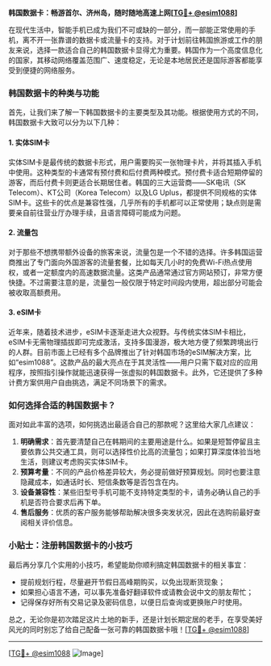 **韩国数据卡：畅游首尔、济州岛，随时随地高速上网[[TG💪+ @esim1088](https://t.me/s/esim1088)]**

在现代生活中，智能手机已成为我们不可或缺的一部分，而一部能正常使用的手机，离不开一张靠谱的数据卡或流量卡的支持。对于计划前往韩国旅游或工作的朋友来说，选择一款适合自己的韩国数据卡显得尤为重要。韩国作为一个高度信息化的国家，其移动网络覆盖范围广、速度稳定，无论是本地居民还是国际游客都能享受到便捷的网络服务。

### 韩国数据卡的种类与功能

首先，让我们来了解一下韩国数据卡的主要类型及其功能。根据使用方式的不同，韩国数据卡大致可以分为以下几种：

#### 1. 实体SIM卡
实体SIM卡是最传统的数据卡形式，用户需要购买一张物理卡片，并将其插入手机中使用。这种类型的卡通常有预付费和后付费两种模式。预付费卡适合短期停留的游客，而后付费卡则更适合长期居住者。韩国的三大运营商——SK电讯（SK Telecom）、KT公司（Korea Telecom）以及LG Uplus，都提供不同规格的实体SIM卡。这些卡的优点是兼容性强，几乎所有的手机都可以正常使用；缺点则是需要亲自前往营业厅办理手续，且语言障碍可能成为问题。

#### 2. 流量包
对于那些不想携带额外设备的旅客来说，流量包是一个不错的选择。许多韩国运营商推出了专门面向外国游客的流量套餐，比如每天几小时的免费Wi-Fi热点使用权，或者一定额度内的高速数据流量。这类产品通常通过官方网站预订，非常方便快捷。不过需要注意的是，流量包一般仅限于特定时间段内使用，超出部分可能会被收取高额费用。

#### 3. eSIM卡
近年来，随着技术进步，eSIM卡逐渐走进大众视野。与传统实体SIM卡相比，eSIM卡无需物理插拔即可完成激活，支持多国漫游，极大地方便了频繁跨境出行的人群。目前市面上已经有多个品牌推出了针对韩国市场的eSIM解决方案，比如“esim1088”。这款产品的最大亮点在于其灵活性——用户只需下载对应的应用程序，按照指引操作就能迅速获得一张虚拟的韩国数据卡。此外，它还提供了多种计费方案供用户自由挑选，满足不同场景下的需求。

### 如何选择合适的韩国数据卡？

面对如此丰富的选项，如何挑选出最适合自己的那款呢？这里给大家几点建议：

1. **明确需求**：首先要清楚自己在韩期间的主要用途是什么。如果是短暂停留且主要依靠公共交通工具，则可以选择性价比高的流量包；如果打算深度体验当地生活，则建议考虑购买实体SIM卡。
2. **预算考量**：不同的产品价格差异较大，务必提前做好预算规划。同时也要注意隐藏成本，如通话时长、短信条数等是否包含在内。
3. **设备兼容性**：某些旧型号手机可能不支持特定类型的卡，请务必确认自己的手机是否符合要求后再下单。
4. **售后服务**：优质的客户服务能够帮助解决很多突发状况，因此在选购前最好查阅相关评价信息。

### 小贴士：注册韩国数据卡的小技巧

最后再分享几个实用的小技巧，希望能助你顺利搞定韩国数据卡的相关事宜：
- 提前规划行程，尽量避开节假日高峰期购买，以免出现断货现象；
- 如果担心语言不通，可以事先准备好翻译软件或请教会说中文的朋友帮忙；
- 记得保存好所有交易记录及密码信息，以便日后查询或更换账户时使用。

总之，无论你是初次踏足这片土地的新手，还是计划长期定居的老手，在享受美好风光的同时别忘了给自己配备一张可靠的韩国数据卡哦！[[TG💪+ @esim1088](https://t.me/s/esim1088)]

---

[[TG💪+ @esim1088](https://t.me/s/esim1088) ![Image](https://i.postimg.cc/4NQfJmqS/Snipaste-2025-05-13-00-14-12.png)]